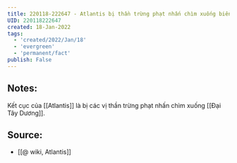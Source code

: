 ```yaml
---
title: 220118-222647 - Atlantis bị thần trừng phạt nhấn chìm xuống biển
UID: 220118222647
created: 18-Jan-2022
tags:
  - 'created/2022/Jan/18'
  - 'evergreen'
  - 'permanent/fact'
publish: False
---
```

## Notes:
Kết cục của [[Atlantis]] là bị các vị thần trừng phạt nhấn chìm xuống [[Đại Tây Dương]].

## Source:
- [[@ wiki, Atlantis]]


